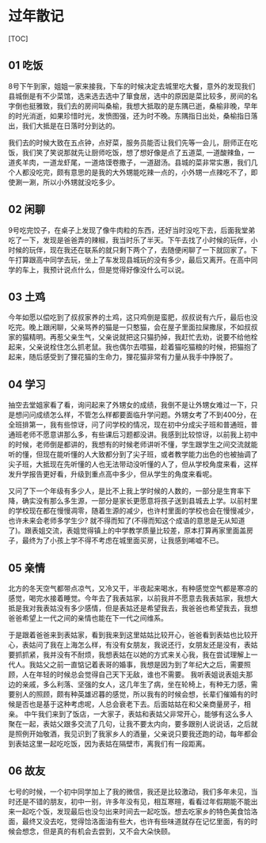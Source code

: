 # 过年散记

[TOC]

## 01 吃饭

8号下午到家，姐姐一家来接我，下车的时候决定去城里吃大餐，意外的发现我们县城倒是有不少菜馆，选来选去选中了箪食居，选中的原因是菜比较多，房间的名字倒也挺雅致，我们去的房间叫桑榆，我想大抵取的是东隅已逝，桑榆非晚，早年的时光消逝，如果珍惜时光，发愤图强，还为时不晚。东隅指日出处，桑榆指日落出，我们大抵是在日落时分到达的。

我们去的时候大致在五点钟，点好菜，服务员能否让我们先等一会儿，厨师正在吃饭，我们笑了笑说那就先让厨师吃饭，想了想好像是点了五道菜, 一道酸辣鱼，一道炙羊肉，一道龙虾尾，一道烙馍卷撒子，一道甜汤。县城的菜非常实惠，我们几个人都没吃完，颇有意思的是我的大外甥能吃辣一点的，小外甥一点辣吃不了，即使涮一涮，所以小外甥就没吃多少。

## 02 闲聊

9号吃完饺子，在桌子上发现了像牛肉粒的东西，还好当时没吃下去，后面我堂弟吃了一下，发现是爸爸弄的辣椒，我当时乐了半天。下午去找了小时候的玩伴，小时候的玩伴，现在我还在联系的就只剩下两个了，去随便闲聊了一下就回家了。下午打算跟高中同学去玩，坐上了车发现县城玩的没有多少，最后又离开。在高中同学的车上，我预计说点什么，但是觉得好像没什么可以说。

## 03 土鸡

今年如愿以偿吃到了叔叔家养的土鸡，这只鸡倒是蛮肥，叔叔说有六斤，最后也没吃完。晚上跟闲聊，父亲骂养的猫是一只憨猫，会在屋子里面拉屎撒尿，不如叔叔家的猫精明。再惹父亲生气，父亲说就把这只猫扔掉，我赶忙去劝，说要不给他栓起来，父亲说栓住怎么抓老鼠。我也偶尔去喂猫，趁着猫吃猫粮的时候，把猫抱了起来，随后感受到了狸花猫的生命力，狸花猫非常有力量从我手中挣脱了。

## 04 学习

抽空去堂姐家看了看，询问起来了外甥女的成绩，我倒不是让外甥女难过一下，只是想问问成绩怎么样，不管怎么样都要面临升学问题。外甥女考了不到400分，在全班排第一，我有些惊讶，问了问学校的情况，现在初中分成尖子班和普通班，普通班老师不愿意讲那么多，有些课后习题都没讲。我感到比较惊讶，以前我上初中的时候，老师倒是都讲的，我想有的时候老师讲听不懂，学生跟学生之间交流就能听的懂，但现在能听懂的人大致都分到了尖子班，或者教学能力出色的也被抽调了尖子班，大抵现在先听懂的人也无法带动没听懂的人了，但从学校角度来看，这样发升学报告更好看，升级到重点高中多少，但从学生的角度来看呢。

又问了下一个年级有多少人，是比不上我上学时候的人数的，一部分是生育率下降，确实没有那么多生源，一部分是家长更愿意将孩子送到县城去上学。以前村里的学校现在都在慢慢凋零，随着生源的减少，也许村里面的学校也会在慢慢减少，也许未来会老师多学生少?  就不得而知了(不得而知这个成语的意思是无从知道了)。跟表姐交流，表姐觉得镇上的中学教学质量比较差，原本打算再家里面盖房子，最终为了小孩上学不得不考虑在城里面买房，让我感到唏嘘不已。

## 05 亲情

北方的冬天空气都带点凉气，又冷又干，半夜起来喝水，有种感觉空气都是寒凉的感觉，喝完水接着睡觉。今年去了我表姑家，以前我并不愿意去我表姑家，我想大抵是我对我表姑没有多少感情，但是表姑还是希望我去，我爸爸也希望我去，我想爸爸希望上一代之间的亲情也能在下一代之间维系。

于是跟着爸爸来到表姑家，看到我来到这里姑姑比较开心，爸爸看到表姑也比较开心，表姑问了我在上海怎么样，有没有女朋友，我说还行，女朋友还是没有，表姑要抓抓紧，我并没有不耐烦，我想表姑在以她的方式来关心我，我在尝试理解上一代人。我姑父之前一直惦记着表哥的婚事，我想是因为到了年纪大之后，需要照顾，人在年轻的时候总会觉得自己天下无敌，谁也不需要。 我听表姐说表姐夫那边的亲戚，多么利落、坚强的女人，这几年生了病，坐在轮椅上，有种无力感，需要别人的照顾，颇有种英雄迟暮的感觉，所以我有的时候会想，长辈们催婚有的时候是否也是基于这种考虑呢，人总会衰老下去。后面姑姑在和父亲商量房子，相亲。 中午我们来到了饭店，一大家子，表姑和表姑父非常开心，能够有这么多人聚在一起，表姑父跟多交流了几句，让我不要太内向，要多跟别人说说话，之后就是照例开始敬酒，我见识到了我家乡人的酒量，父亲说只要我还跑的动，每年都会到表姑这里一起吃吃饭，因为表姑在隔壁市，离我们有一段距离。

## 06 故友

七号的时候，一个初中同学加上了我的微信，我还是比较激动，我们多年未见，当时还是不错的朋友，初中一别，许多年没有见，相互寒暄，看看过年假期能不能出来一起吃个饭，发现最后也没匀出来时间去一起吃饭。想去吃家乡的特色美食饸洛面，最终又没去吃，觉得饸洛面油有些大，也许有些味道就存在记忆里面，有的时候会想念，但是真的有机会去尝到，又不会大朵快颐。
